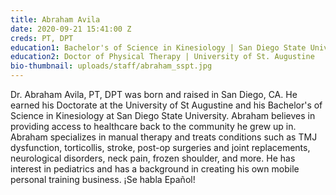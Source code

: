 ```yaml
---
title: Abraham Avila
date: 2020-09-21 15:41:00 Z
creds: PT, DPT
education1: Bachelor's of Science in Kinesiology | San Diego State University
education2: Doctor of Physical Therapy | University of St. Augustine
bio-thumbnail: uploads/staff/abraham_sspt.jpg
---
```


Dr. Abraham Avila, PT, DPT was born and raised in San Diego, CA. He earned his Doctorate at the University of St Augustine and his Bachelor's of Science in Kinesiology at San Diego State University. Abraham believes in providing access to healthcare back to the community he grew up in. Abraham specializes in manual therapy and treats conditions such as TMJ dysfunction, torticollis, stroke, post-op surgeries and joint replacements, neurological disorders, neck pain, frozen shoulder, and more. He has interest in pediatrics and has a background in creating his own mobile personal training business. ¡Se habla Epañol!